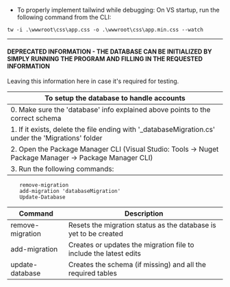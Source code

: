 - To properly implement tailwind while debugging:
On VS startup, run the following command from the CLI:
```
tw -i .\wwwroot\css\app.css -o .\wwwroot\css\app.min.css --watch
```
		
---
#### DEPRECATED INFORMATION - THE DATABASE CAN BE INITIALIZED BY SIMPLY RUNNING THE PROGRAM AND FILLING IN THE REQUESTED INFORMATION
Leaving this information here in case it's required for testing.

| To setup the database to handle accounts |
|---|
| 	0. Make sure the 'database' info explained above points to the correct schema |
|	1. If it exists, delete the file ending with '_databaseMigration.cs' under the 'Migrations' folder |
|	2. Open the Package Manager CLI (Visual Studio: Tools -> Nuget Package Manager -> Package Manager CLI) |
|	3. Run the following commands:  |
		remove-migration
		add-migration 'databaseMigration'
		Update-Database
		
| Command | Description |
|---| --- |
| remove-migration | Resets the migration status as the database is yet to be created |
| add-migration | Creates or updates the migration file to include the latest edits |
| update-database | Creates the schema (if missing) and all the required tables |
